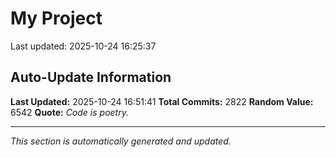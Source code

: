 # My Project


Last updated: 2025-10-24 16:25:37













































































































































































































































































































































































































































































































































































































































































































































































































































































































































































































































































































































































































































































































































































































































































































































































































































































































































































































































































































































































































































































































































































































































































































































































































































































































































































































































































































































































































































































































































































































































































































































































































































































































































## Auto-Update Information

**Last Updated:** 2025-10-24 16:51:41
**Total Commits:** 2822
**Random Value:** 6542
**Quote:** _Code is poetry._

---
_This section is automatically generated and updated._